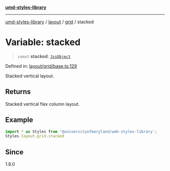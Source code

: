 [**umd-styles-library**](../../../../README.md)

***

[umd-styles-library](../../../../modules.md) / [layout](../../../README.md) / [grid](../README.md) / stacked

# Variable: stacked

> `const` **stacked**: [`JssObject`](../../../../utilities/namespaces/transform/type-aliases/JssObject.md)

Defined in: [layout/grid/base.ts:129](https://github.com/UMD-Digital/design-system/blob/ada30a44686a89a90941bbd44a6f156101fc9b44/packages/styles/source/layout/grid/base.ts#L129)

Stacked vertical layout.

## Returns

Stacked vertical flex column layout.

## Example

```typescript
import * as Styles from '@universityofmaryland/web-styles-library';
Styles.layout.grid.stacked
```

## Since

1.8.0
